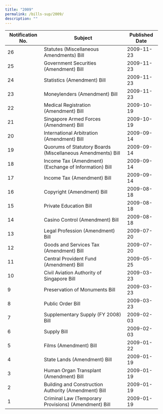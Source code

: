 ```yaml
---
title: "2009"
permalink: /bills-sup/2009/
description: ""
---
```

|Notification No.|Subject|Published Date|
|---|---|---|
|26|Statutes (Miscellaneous Amendments) Bill|2009-11-23|
|25|Government Securities (Amendment) Bill|2009-11-23|
|24|Statistics (Amendment) Bill|2009-11-23|
|23|Moneylenders (Amendment) Bill|2009-11-23|
|22|Medical Registration (Amendment) Bill|2009-10-19|
|21|Singapore Armed Forces (Amendment) Bill|2009-10-19|
|20|International Arbitration (Amendment) Bill|2009-09-14|
|19|Quorums of Statutory Boards (Miscellaneous Amendments) Bill|2009-09-14|
|18|Income Tax (Amendment) (Exchange of Information) Bill|2009-09-14|
|17|Income Tax (Amendment) Bill|2009-09-14|
|16|Copyright (Amendment) Bill|2009-08-18|
|15|Private Education Bill|2009-08-18|
|14|Casino Control (Amendment) Bill|2009-08-18|
|13|Legal Profession (Amendment) Bill|2009-07-20|
|12|Goods and Services Tax (Amendment) Bill|2009-07-20|
|11|Central Provident Fund (Amendment) Bill|2009-05-25|
|10|Civil Aviation Authority of Singapore Bill|2009-03-23|
|9|Preservation of Monuments Bill|2009-03-23|
|8|Public Order Bill|2009-03-23|
|7|Supplementary Supply (FY 2008) Bill|2009-02-03|
|6|Supply Bill|2009-02-03|
|5|Films (Amendment) Bill|2009-01-22|
|4|State Lands (Amendment) Bill|2009-01-19|
|3|Human Organ Transplant (Amendment) Bill|2009-01-19|
|2|Building and Construction Authority (Amendment) Bill|2009-01-19|
|1|Criminal Law (Temporary Provisions) (Amendment) Bill|2009-01-19|